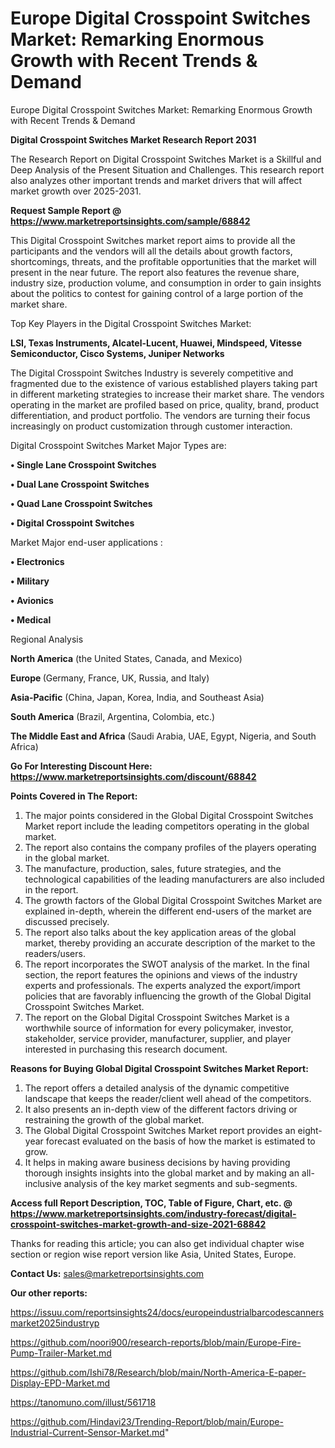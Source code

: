 # Europe Digital Crosspoint Switches Market: Remarking Enormous Growth with Recent Trends & Demand
 Europe Digital Crosspoint Switches Market: Remarking Enormous Growth with Recent Trends & Demand

<strong>Digital Crosspoint Switches Market Research Report 2031</strong>

The Research Report on Digital Crosspoint Switches Market is a Skillful and Deep Analysis of the Present Situation and Challenges. This research report also analyzes other important trends and market drivers that will affect market growth over 2025-2031.

<strong>Request Sample Report @ <a href=https://www.marketreportsinsights.com/sample/68842>https://www.marketreportsinsights.com/sample/68842</a></strong>

This Digital Crosspoint Switches market report aims to provide all the participants and the vendors will all the details about growth factors, shortcomings, threats, and the profitable opportunities that the market will present in the near future. The report also features the revenue share, industry size, production volume, and consumption in order to gain insights about the politics to contest for gaining control of a large portion of the market share.

Top Key Players in the Digital Crosspoint Switches Market:

<strong>LSI, Texas Instruments, Alcatel-Lucent, Huawei, Mindspeed, Vitesse Semiconductor, Cisco Systems, Juniper Networks</strong>

The Digital Crosspoint Switches Industry is severely competitive and fragmented due to the existence of various established players taking part in different marketing strategies to increase their market share. The vendors operating in the market are profiled based on price, quality, brand, product differentiation, and product portfolio. The vendors are turning their focus increasingly on product customization through customer interaction.

Digital Crosspoint Switches Market Major Types are:

<strong>• Single Lane Crosspoint Switches

• Dual Lane Crosspoint Switches

• Quad Lane Crosspoint Switches

• Digital Crosspoint Switches</strong>

Market Major end-user applications :

<strong>• Electronics

• Military

• Avionics

• Medical</strong>

Regional Analysis

</u><strong><b>North America</b></strong> (the United States, Canada, and Mexico)

<strong><b>Europe </b></strong>(Germany, France, UK, Russia, and Italy)

<strong><b>Asia-Pacific</b></strong> (China, Japan, Korea, India, and Southeast Asia)

<strong><b>South America</b></strong> (Brazil, Argentina, Colombia, etc.)

<strong><b>The Middle East and Africa</b></strong> (Saudi Arabia, UAE, Egypt, Nigeria, and South Africa)

<strong>Go For Interesting Discount Here: <a href=https://www.marketreportsinsights.com/discount/68842>https://www.marketreportsinsights.com/discount/68842</a></strong>

<strong>Points Covered in The Report:</strong>
<ol>
  <li>The major points considered in the Global Digital Crosspoint Switches Market report include the leading competitors operating in the global market.</li>
  <li>The report also contains the company profiles of the players operating in the global market.</li>
  <li>The manufacture, production, sales, future strategies, and the technological capabilities of the leading manufacturers are also included in the report.</li>
  <li>The growth factors of the Global Digital Crosspoint Switches Market are explained in-depth, wherein the different end-users of the market are discussed precisely.</li>
  <li>The report also talks about the key application areas of the global market, thereby providing an accurate description of the market to the readers/users.</li>
  <li>The report incorporates the SWOT analysis of the market. In the final section, the report features the opinions and views of the industry experts and professionals. The experts analyzed the export/import policies that are favorably influencing the growth of the Global Digital Crosspoint Switches Market.</li>
  <li>The report on the Global Digital Crosspoint Switches Market is a worthwhile source of information for every policymaker, investor, stakeholder, service provider, manufacturer, supplier, and player interested in purchasing this research document.</li>
</ol>
<strong>Reasons for Buying Global Digital Crosspoint Switches Market Report:</strong>

<ol>
  <li>The report offers a detailed analysis of the dynamic competitive landscape that keeps the reader/client well ahead of the competitors.</li>
  <li>It also presents an in-depth view of the different factors driving or restraining the growth of the global market.</li>
  <li>The Global Digital Crosspoint Switches Market report provides an eight-year forecast evaluated on the basis of how the market is estimated to grow.</li>
  <li>It helps in making aware business decisions by having providing thorough insights insights into the global market and by making an all-inclusive analysis of the key market segments and sub-segments.</li>
</ol>
<strong>Access full Report Description, TOC, Table of Figure, Chart, etc. @ <a href=https://www.marketreportsinsights.com/industry-forecast/digital-crosspoint-switches-market-growth-and-size-2021-68842>https://www.marketreportsinsights.com/industry-forecast/digital-crosspoint-switches-market-growth-and-size-2021-68842</a></strong>


Thanks for reading this article; you can also get individual chapter wise section or region wise report version like Asia, United States, Europe.

<strong>Contact Us:</strong>
sales@marketreportsinsights.com

<strong>Our other reports:</strong>

<a href=https://issuu.com/reportsinsights24/docs/europeindustrialbarcodescannersmarket2025industryp>https://issuu.com/reportsinsights24/docs/europeindustrialbarcodescannersmarket2025industryp</a>

<a href=https://github.com/noori900/research-reports/blob/main/Europe-Fire-Pump-Trailer-Market.md>https://github.com/noori900/research-reports/blob/main/Europe-Fire-Pump-Trailer-Market.md</a>

<a href=https://github.com/Ishi78/Research/blob/main/North-America-E-paper-Display-EPD-Market.md>https://github.com/Ishi78/Research/blob/main/North-America-E-paper-Display-EPD-Market.md</a>

<a href=https://tanomuno.com/illust/561718>https://tanomuno.com/illust/561718</a>

<a href=https://github.com/Hindavi23/Trending-Report/blob/main/Europe-Industrial-Current-Sensor-Market.md>https://github.com/Hindavi23/Trending-Report/blob/main/Europe-Industrial-Current-Sensor-Market.md</a>"
